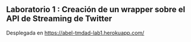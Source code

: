 ## Laboratorio 1 : Creación de un wrapper sobre el API de Streaming de Twitter

Desplegada en https://abel-tmdad-lab1.herokuapp.com/
